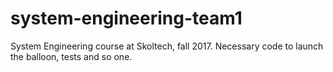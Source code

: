 # system-engineering-team1
System Engineering course at Skoltech, fall 2017. Necessary code to launch the balloon, tests and so one.
